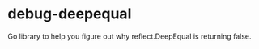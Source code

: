 debug-deepequal
===============

Go library to help you figure out why reflect.DeepEqual is returning false.
